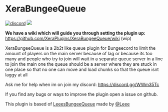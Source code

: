 # XeraBungeeQueue
[![discord](https://discord.com/api/guilds/683053832694923319/embed.png)](https://discord.gg/WWm35Tc) [![](https://img.shields.io/badge/contributions-welcome-brightgreen)](https://github.com/XeraPlugins/XeraBungeeQueue)

**We have a wiki which will guide you through setting the plugin up:** https://github.com/XeraPlugins/XeraBungeeQueue/wiki (wip)

XeraBungeeQueue is a 2b2t like queue plugin for Bungeecord to limit the amount of players on the main server because of lag or because its too many and people who try to join will wait in a separate queue server in a line to join the main one the queue should be a server where they are stuck in one place so that no one can move and load chunks so that the queue isnt laggy at all

Ask me for help when im on join my discord: https://discord.gg/WWm35Tc

If you find any bugs or ways to improve the plugin open a issue on github.

This plugin is based of [LeeesBungeeQueue](https://github.com/XeraPlugins/LeeesBungeeQueue) made by [@Leee](https://github.com/Leeeunderscore)
